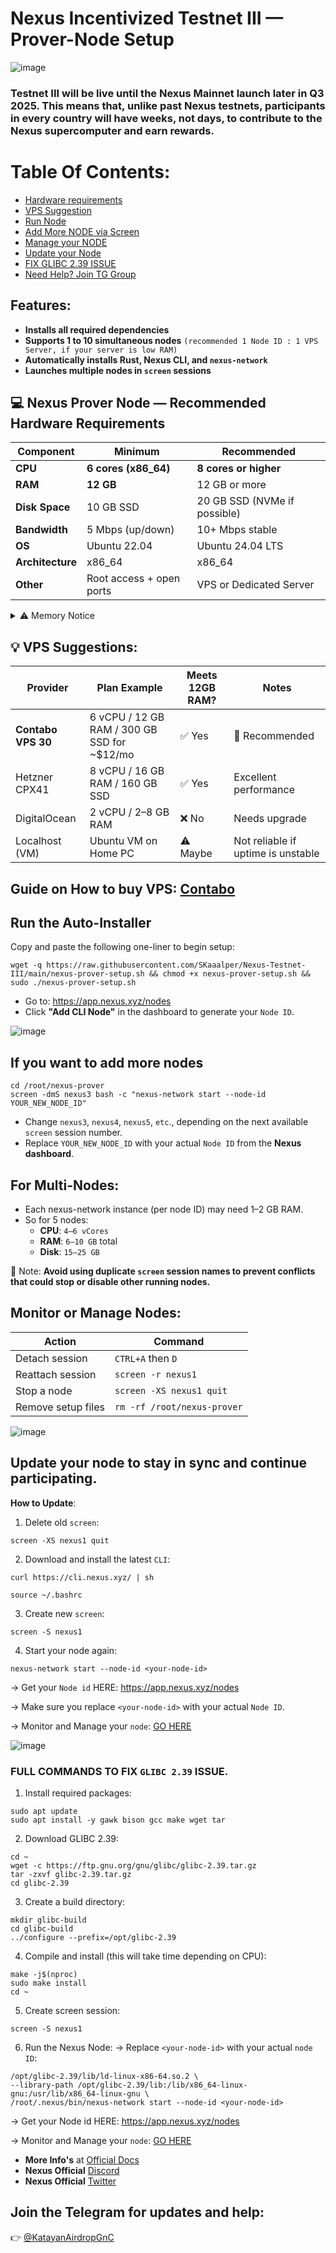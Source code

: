 # Nexus Incentivized Testnet III — Prover-Node Setup

![image](https://github.com/user-attachments/assets/2fd0802e-d029-44a5-a309-4cc35152810a)

### Testnet III will be live until the Nexus Mainnet launch later in Q3 2025. This means that, unlike past Nexus testnets, participants in every country will have weeks, not days, to contribute to the Nexus supercomputer and earn rewards.

# Table Of Contents:
  - [Hardware requirements](https://github.com/SKaaalper/Nexus-Testnet-III?tab=readme-ov-file#nexus-prover-node--recommended-hardware-requirements)
  - [VPS Suggestion](https://github.com/SKaaalper/Nexus-Testnet-III?tab=readme-ov-file#vps-suggestions)
  - [Run Node](https://github.com/SKaaalper/Nexus-Testnet-III?tab=readme-ov-file#run-the-auto-installer)
  - [Add More NODE via Screen](https://github.com/SKaaalper/Nexus-Testnet-III?tab=readme-ov-file#if-you-want-to-add-more-nodes)
  - [Manage your NODE](https://github.com/SKaaalper/Nexus-Testnet-III?tab=readme-ov-file#monitor-or-manage-nodes)
  - [Update your Node](https://github.com/SKaaalper/Nexus-Testnet-III?tab=readme-ov-file#update-your-node-to-stay-in-sync-and-continue-participating)
  - [FIX GLIBC 2.39 ISSUE](https://github.com/SKaaalper/Nexus-Testnet-III?tab=readme-ov-file#full-commands-to-fix-glibc-239-issue)
  - [Need Help? Join TG Group](https://github.com/SKaaalper/Nexus-Testnet-III?tab=readme-ov-file#join-the-telegram-for-updates-and-help)

## Features:
- **Installs all required dependencies**
- **Supports 1 to 10 simultaneous nodes** `(recommended 1 Node ID : 1 VPS Server, if your server is low RAM)`
- **Automatically installs Rust, Nexus CLI, and `nexus-network`**
- **Launches multiple nodes in `screen` sessions** 

## 💻 Nexus Prover Node — Recommended Hardware Requirements

| **Component**    | **Minimum**              | **Recommended**              |
| ---------------- | ------------------------ | ---------------------------- |
| **CPU**          | **6 cores (x86\_64)**    | **8 cores or higher**        |
| **RAM**          | **12 GB**                | 12 GB or more                |
| **Disk Space**   | 10 GB SSD                | 20 GB SSD (NVMe if possible) |
| **Bandwidth**    | 5 Mbps (up/down)         | 10+ Mbps stable              |
| **OS**           | Ubuntu 22.04             | Ubuntu 24.04 LTS             |
| **Architecture** | x86\_64                  | x86\_64                      |
| **Other**        | Root access + open ports | VPS or Dedicated Server      |

<details>
<summary>⚠️ Memory Notice</summary>

✅ **12 GB of RAM** is now the safe minimum for running a Nexus Prover node without crashes.

You can run multiple nodes on one VPS/device, but not recommended unless you have enough RAM.  
If memory is too low, it may cause system crashes ❗❗  

💡 **More RAM = Higher Cycles/sec**

</details>

## 💡 VPS Suggestions:

| **Provider**       | **Plan Example**                              | **Meets 12GB RAM?** | **Notes**                          |
| ------------------ | --------------------------------------------- | ------------------- | ---------------------------------- |
| **Contabo VPS 30** | 6 vCPU / 12 GB RAM / 300 GB SSD for \~\$12/mo | ✅ Yes               | 💯 Recommended                     |
| Hetzner CPX41      | 8 vCPU / 16 GB RAM / 160 GB SSD               | ✅ Yes               | Excellent performance              |
| DigitalOcean       | 2 vCPU / 2–8 GB RAM                           | ❌ No                | Needs upgrade                      |
| Localhost (VM)     | Ubuntu VM on Home PC                          | ⚠️ Maybe            | Not reliable if uptime is unstable |


## **Guide on How to buy VPS**: [Contabo](https://medium.com/@Airdrop_Jheff/guide-on-how-to-buy-a-vps-server-from-contabo-and-set-it-up-on-termius-0928e0e5cb5d)

## Run the Auto-Installer
Copy and paste the following one-liner to begin setup:
```
wget -q https://raw.githubusercontent.com/SKaaalper/Nexus-Testnet-III/main/nexus-prover-setup.sh && chmod +x nexus-prover-setup.sh && sudo ./nexus-prover-setup.sh
```
- Go to: https://app.nexus.xyz/nodes
- Click **"Add CLI Node"** in the dashboard to generate your `Node ID`.
  
![image](https://github.com/user-attachments/assets/5c184bfa-e426-4bd0-a255-06c36cf2df22)

## If you want to add more nodes
```
cd /root/nexus-prover
screen -dmS nexus3 bash -c "nexus-network start --node-id YOUR_NEW_NODE_ID"
```
- Change `nexus3`, `nexus4`, `nexus5`, `etc`., depending on the next available `screen` session number.
- Replace `YOUR_NEW_NODE_ID` with your actual `Node ID` from the **Nexus dashboard**.

## For Multi-Nodes:
- Each nexus-network instance (per node ID) may need 1–2 GB RAM.
- So for 5 nodes:
  - **CPU**: `4–6 vCores`
  - **RAM**: `6–10 GB` total
  - **Disk**: `15–25 GB`

🔔 Note:
**Avoid using duplicate `screen` session names to prevent conflicts that could stop or disable other running nodes.**

## Monitor or Manage Nodes:

| Action             | Command                     |
| ------------------ | --------------------------- |
| Detach session     | `CTRL+A` then `D`           |
| Reattach session   | `screen -r nexus1`          |
| Stop a node        | `screen -XS nexus1 quit`    |
| Remove setup files | `rm -rf /root/nexus-prover` |

![image](https://github.com/user-attachments/assets/3a9079c6-31b0-43d7-80a2-794be4def4b3)

## Update your node to stay in sync and continue participating.

**How to Update**:

1. Delete old `screen`:
```
screen -XS nexus1 quit
```

2. Download and install the latest `CLI`:
```
curl https://cli.nexus.xyz/ | sh
```
```
source ~/.bashrc
```

3. Create new `screen`:
```
screen -S nexus1
```

4. Start your node again:
```
nexus-network start --node-id <your-node-id>
```
→ Get your `Node id` HERE: https://app.nexus.xyz/nodes

→ Make sure you replace `<your-node-id>` with your actual `Node ID`.

→ Monitor and Manage your `node`: [GO HERE](https://github.com/SKaaalper/Nexus-Testnet-III/blob/main/README.md#monitor-or-manage-nodes)

![image](https://github.com/user-attachments/assets/19232099-9b15-4c94-9cd5-5099c4b89e6f)

### FULL COMMANDS TO FIX `GLIBC 2.39` ISSUE.

1. Install required packages:
```
sudo apt update
sudo apt install -y gawk bison gcc make wget tar
```

2. Download GLIBC 2.39:
```
cd ~
wget -c https://ftp.gnu.org/gnu/glibc/glibc-2.39.tar.gz
tar -zxvf glibc-2.39.tar.gz
cd glibc-2.39
```

3. Create a build directory:
```
mkdir glibc-build
cd glibc-build
../configure --prefix=/opt/glibc-2.39
```

4. Compile and install (this will take time depending on CPU):
```
make -j$(nproc)
sudo make install
cd ~
```

5. Create screen session:
```
screen -S nexus1
```

6. Run the Nexus Node:
→  Replace `<your-node-id>` with your actual `node ID`:
```
/opt/glibc-2.39/lib/ld-linux-x86-64.so.2 \
--library-path /opt/glibc-2.39/lib:/lib/x86_64-linux-gnu:/usr/lib/x86_64-linux-gnu \
/root/.nexus/bin/nexus-network start --node-id <your-node-id>
```
→ Get your Node id HERE: https://app.nexus.xyz/nodes

→ Monitor and Manage your `node`: [GO HERE](https://github.com/SKaaalper/Nexus-Testnet-III/blob/main/README.md#monitor-or-manage-nodes)

- **More Info's** at [Official Docs](https://docs.nexus.xyz/layer-1/testnet/testnet-3)
- **Nexus Official** [Discord](https://discord.gg/zH7rdrt29E)
- **Nexus Official** [Twitter](https://x.com/NexusLabs)

## Join the Telegram for updates and help:
👉 [@KatayanAirdropGnC](https://t.me/KatayanAirdropGnC)
